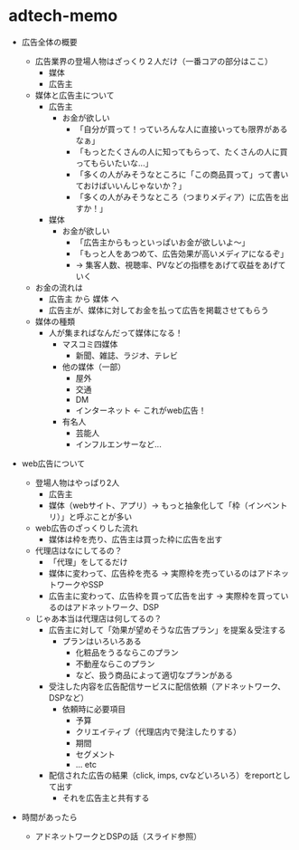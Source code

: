 # adtech-memo

* 広告全体の概要
  * 広告業界の登場人物はざっくり２人だけ（一番コアの部分はここ）
    * 媒体
    * 広告主
  * 媒体と広告主について
    * 広告主
      * お金が欲しい
        * 「自分が買って！っていろんな人に直接いっても限界があるなぁ」
        * 「もっとたくさんの人に知ってもらって、たくさんの人に買ってもらいたいな...」
        * 「多くの人がみそうなところに「この商品買って」って書いておけばいいんじゃないか？」
        * 「多くの人がみそうなところ（つまりメディア）に広告を出すか！」
    * 媒体
      * お金が欲しい
        * 「広告主からもっといっぱいお金が欲しいよ〜」
        * 「もっと人をあつめて、広告効果が高いメディアになるぞ」
        * → 集客人数、視聴率、PVなどの指標をあげて収益をあげていく
  * お金の流れは
    * 広告主 から 媒体 へ
    * 広告主が、媒体に対してお金を払って広告を掲載させてもらう
  * 媒体の種類
    * 人が集まればなんだって媒体になる！
      * マスコミ四媒体
        * 新聞、雑誌、ラジオ、テレビ
      * 他の媒体（一部）
        * 屋外
        * 交通
        * DM
        * インターネット ← これがweb広告！
      * 有名人
        * 芸能人
        * インフルエンサーなど...
  
* web広告について
  * 登場人物はやっぱり2人
    * 広告主
    * 媒体（webサイト、アプリ）→ もっと抽象化して「枠（インベントリ）」と呼ぶことが多い
  * web広告のざっくりした流れ
    * 媒体は枠を売り、広告主は買った枠に広告を出す
  * 代理店はなにしてるの？
    * 「代理」をしてるだけ
    * 媒体に変わって、広告枠を売る → 実際枠を売っているのはアドネットワークやSSP
    * 広告主に変わって、広告枠を買って広告を出す → 実際枠を買っているのはアドネットワーク、DSP
  * じゃあ本当は代理店は何してるの？
    * 広告主に対して「効果が望めそうな広告プラン」を提案＆受注する
      * プランはいろいろある
        * 化粧品をうるならこのプラン
        * 不動産ならこのプラン
        * など、扱う商品によって適切なプランがある
    * 受注した内容を広告配信サービスに配信依頼（アドネットワーク、DSPなど）
      * 依頼時に必要項目
        * 予算
        * クリエイティブ（代理店内で発注したりする）
        * 期間
        * セグメント
        * ... etc
    * 配信された広告の結果（click, imps, cvなどいろいろ）をreportとして出す
      * それを広告主と共有する

* 時間があったら
  * アドネットワークとDSPの話（スライド参照）
